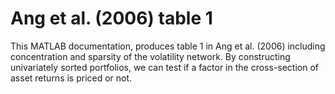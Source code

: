 # Ang et al. (2006) table 1
This MATLAB documentation, produces table 1 in Ang et al. (2006) including concentration and sparsity of the volatility network. By constructing univariately sorted portfolios, we can test if a factor in the cross-section of asset returns is priced or not.

